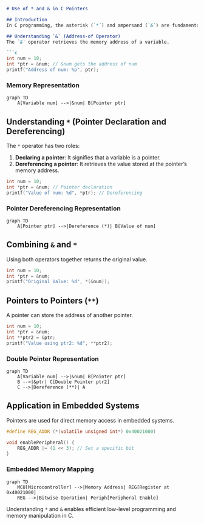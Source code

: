 ```markdown
# Use of * and & in C Pointers

## Introduction
In C programming, the asterisk (`*`) and ampersand (`&`) are fundamental operators for working with pointers. They allow efficient memory management and direct access to hardware in embedded systems.

## Understanding `&` (Address-of Operator)
The `&` operator retrieves the memory address of a variable.

```c
int num = 10;
int *ptr = &num; // &num gets the address of num
printf("Address of num: %p", ptr);
```

### Memory Representation
```mermaid
graph TD
    A[Variable num] -->|&num| B[Pointer ptr]
```

## Understanding `*` (Pointer Declaration and Dereferencing)
The `*` operator has two roles:
1. **Declaring a pointer**: It signifies that a variable is a pointer.
2. **Dereferencing a pointer**: It retrieves the value stored at the pointer’s memory address.

```c
int num = 10;
int *ptr = &num; // Pointer declaration
printf("Value of num: %d", *ptr); // Dereferencing
```

### Pointer Dereferencing Representation
```mermaid
graph TD
    A[Pointer ptr] -->|Dereference (*)| B[Value of num]
```

## Combining `&` and `*`
Using both operators together returns the original value.

```c
int num = 10;
int *ptr = &num;
printf("Original Value: %d", *(&num));
```

## Pointers to Pointers (`**`)
A pointer can store the address of another pointer.

```c
int num = 10;
int *ptr = &num;
int **ptr2 = &ptr;
printf("Value using ptr2: %d", **ptr2);
```

### Double Pointer Representation
```mermaid
graph TD
    A[Variable num] -->|&num| B[Pointer ptr]
    B -->|&ptr| C[Double Pointer ptr2]
    C -->|Dereference (**)| A
```

## Application in Embedded Systems
Pointers are used for direct memory access in embedded systems.

```c
#define REG_ADDR (*(volatile unsigned int*) 0x40021000)

void enablePeripheral() {
    REG_ADDR |= (1 << 3); // Set a specific bit
}
```

### Embedded Memory Mapping
```mermaid
graph TD
    MCU[Microcontroller] -->|Memory Address| REG[Register at 0x40021000]
    REG -->|Bitwise Operation| Periph[Peripheral Enable]
```

Understanding `*` and `&` enables efficient low-level programming and memory manipulation in C.
```
